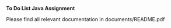<b> To Do List Java Assignment </b>

Please find all relevant documentation in documents/README.pdf
